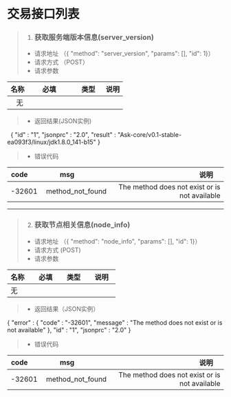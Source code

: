 # 交易接口列表

> 1. ### 获取服务端版本信息(server_version)
> * 请求地址 （{ "method": "server_version", "params": [], "id": 1}）
> * 请求方式 （POST）
> * 请求参数 

| 名称        | 必填           | 类型  | 说明 |
| ------------- |:-------------:| -----:| :-----|
|    无  |  |  |       |
> * 返回结果(JSON实例) 

  {
    "id" : "1",
    "jsonprc" : "2.0",
    "result" : "Ask-core/v0.1-stable-ea093f3/linux/jdk1.8.0_141-b15"
  }
  
 > * 错误代码
 
| code        | msg           | 说明     |
| ------------- |:-------------:| -----:|
|  -32601  | method_not_found | The method does not exist or is not available |

***

> 2. ### 获取节点相关信息(node_info)
> * 请求地址 （{ "method": "node_info", "params": [], "id": 1}）
> * 请求方式 (POST)
> * 请求参数

| 名称     | 必填     | 类型      | 说明    |
| ------------- |:-------------: | ------: | :--------|
|无       |    |    |   |

> * 返回结果（JSON实例） 

{
  "error" : {
    "code" : "-32601",
    "message" : "The method does not exist or is not available"
  },
  "id" : "1",
  "jsonprc" : "2.0"
}

> * 错误代码

| code        | msg           | 说明     |
| ------------- |:-------------:| -----:|
|  -32601  | method_not_found | The method does not exist or is not available |

